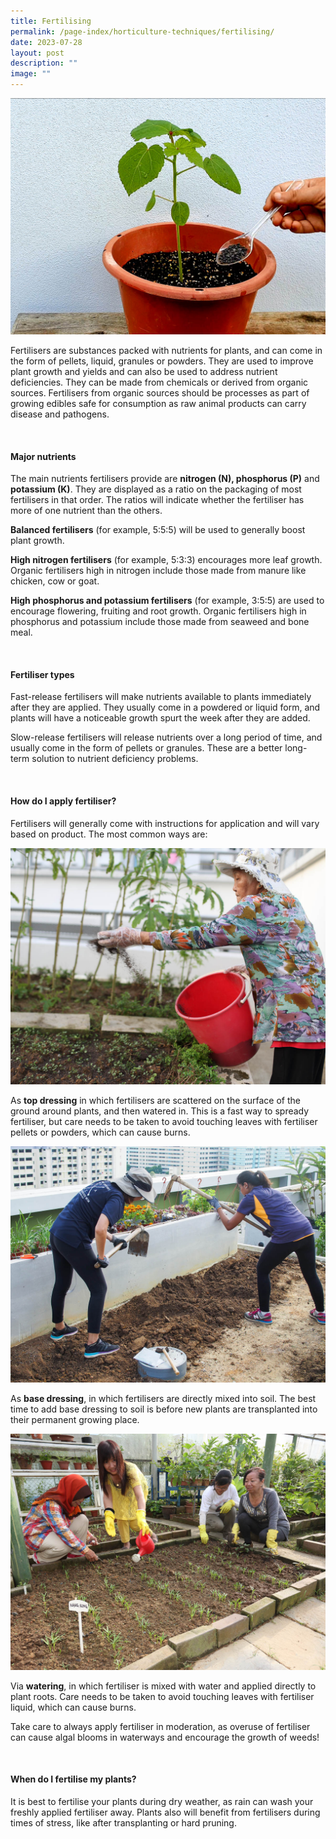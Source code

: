 ```yaml
---
title: Fertilising
permalink: /page-index/horticulture-techniques/fertilising/
date: 2023-07-28
layout: post
description: ""
image: ""
---
```

<section>
	<img title="Fertiliser being added as top dressing to a Lady's-Finger plant. Photo by Jacqueline Chua." src="/images/Horti%20techniques/Fertilising_Jacchua.jpg">
<p>Fertilisers are substances packed with nutrients for plants, and can come in the form of pellets, liquid, granules or powders. They are used to improve plant growth and yields and can also be used to address nutrient deficiencies. They can be made from chemicals or derived from organic sources. Fertilisers from organic sources should be processes as part of growing edibles safe for consumption as raw animal products can carry disease and pathogens. </p>
</section>
<br>
<section>
<h4>Major nutrients</h4>
<p>The main nutrients fertilisers provide are <b>nitrogen (N), phosphorus (P)</b> and <b>potassium (K)</b>. They are displayed as a ratio on the packaging of most fertilisers in that order. The ratios will indicate whether the fertiliser has more of one nutrient than the others.</p>
<p><b>Balanced fertilisers</b> (for example, 5:5:5) will be used to generally boost plant growth.</p>
<p><b>High nitrogen fertilisers</b> (for example, 5:3:3) encourages more leaf growth. Organic fertilisers high in nitrogen include those made from manure like chicken, cow or goat. </p>
<p><b>High phosphorus and potassium fertilisers</b> (for example, 3:5:5) are used to encourage flowering, fruiting and root growth. Organic fertilisers high in phosphorus and potassium include those made from seaweed and bone meal. </p>
</section>
<br>
<section>
<h4>Fertiliser types</h4>
<p>Fast-release fertilisers will make nutrients available to plants immediately after they are applied. They usually come in a powdered or liquid form, and plants will have a noticeable growth spurt the week after they are added. </p>
<p>Slow-release fertilisers will release nutrients over a long period of time, and usually come in the form of pellets or granules. These are a better long-term solution to nutrient deficiency problems. </p>
</section>
<br>
<section>
<h4>How do I apply fertiliser?</h4>
<p>Fertilisers will generally come with instructions for application and will vary based on product. The most common ways are:</p>
<img title="A Community Gardener scattering fertiliser onto a new planting bed as top dressing. Photo by NParks." src="/images/Gardeners/Fertilising.jpg">
<p>As <b>top dressing</b> in which fertilisers are scattered on the surface of the ground around plants, and then watered in. This is a fast way to spready fertiliser, but care needs to be taken to avoid touching leaves with fertiliser pellets or powders, which can cause burns. </p>
<img title="A Community Gardeners mixing soil. Photo by Jacqueline Chua." src="/images/Gardeners/Digging%20(4).jpg">
<p>As <b>base dressing</b>, in which fertilisers are directly mixed into soil. The best time to add base dressing to soil is before new plants are transplanted into their permanent growing place. </p>
<img title="A Community Gardener watering plants with diluted liquid fertiliser. Photo by NParks." src="/images/Gardeners/Planting%20(1).jpg">
<p>Via <b>watering</b>, in which fertiliser is mixed with water and applied directly to plant roots. Care needs to be taken to avoid touching leaves with fertiliser liquid, which can cause burns.</p>
<p>Take care to always apply fertiliser in moderation, as overuse of fertiliser can cause algal blooms in waterways and encourage the growth of weeds!</p>
</section>
<br>
<section>
<h4>When do I fertilise my plants?</h4>
<p>It is best to fertilise your plants during dry weather, as rain can wash your freshly applied fertiliser away. Plants also will benefit from fertilisers during times of stress, like after transplanting or hard pruning. </p>
</section>
